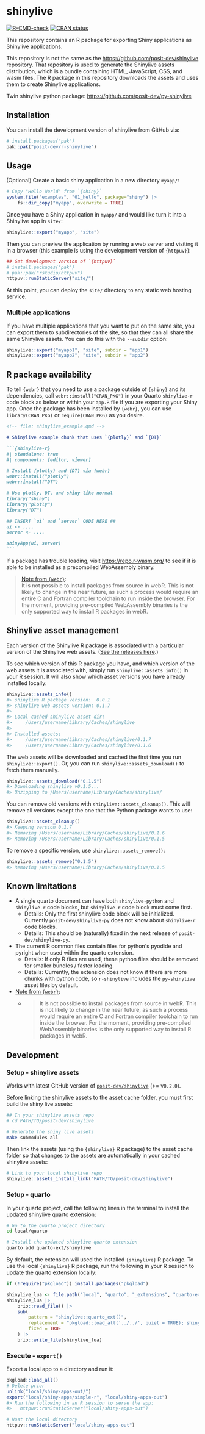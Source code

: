 
# shinylive

<!-- badges: start -->
[![R-CMD-check](https://github.com/posit-dev/r-shinylive/actions/workflows/R-CMD-check.yaml/badge.svg)](https://github.com/posit-dev/r-shinylive/actions/workflows/R-CMD-check.yaml)
[![CRAN status](https://www.r-pkg.org/badges/version/shinylive)](https://CRAN.R-project.org/package=shinylive)
<!-- badges: end -->

<!-- [py-shinylive Documentation site](https://shiny.rstudio.com/py/docs/shinylive.html) -->


This repository contains an R package for exporting Shiny applications as Shinylive applications.

This repository is not the same as the https://github.com/posit-dev/shinylive repository. That repository is used to generate the Shinylive assets distribution, which is a bundle containing HTML, JavaScript, CSS, and wasm files. The R package in this repository downloads the assets and uses them to create Shinylive applications.

Twin shinylive python package: https://github.com/posit-dev/py-shinylive

## Installation

You can install the development version of shinylive from GitHub via:

``` r
# install.packages("pak")
pak::pak("posit-dev/r-shinylive")
```

## Usage

(Optional) Create a basic shiny application in a new directory `myapp/`:

``` r
# Copy "Hello World" from `{shiny}`
system.file("examples", "01_hello", package="shiny") |>
    fs::dir_copy("myapp", overwrite = TRUE)
```

Once you have a Shiny application in `myapp/` and would like turn it into a Shinylive app in `site/`:

```  r
shinylive::export("myapp", "site")
```

Then you can preview the application by running a web server and visiting it in a browser (this example is using the development version of `{httpuv}`):

``` r
## Get development version of `{httpuv}`
# install.packages("pak")
# pak::pak("rstudio/httpuv")
httpuv::runStaticServer("site/")
```

At this point, you can deploy the `site/` directory to any static web hosting service.


### Multiple applications

If you have multiple applications that you want to put on the same site, you can export them to subdirectories of the site, so that they can all share the same Shinylive assets. You can do this with the `--subdir` option:

``` r
shinylive::export("myapp1", "site", subdir = "app1")
shinylive::export("myapp2", "site", subdir = "app2")
```

## R package availability

To tell `{webr}` that you need to use a package outside of `{shiny}` and its dependencies, call `webr::install("CRAN_PKG")` in your Quarto `shinylive-r` code block as below or within your `app.R` file if you are exporting your Shiny app. Once the package has been installed by `{webr}`, you can use `library(CRAN_PKG)` or `require(CRAN_PKG)` as you desire.

```` markdown
<!-- file: shinylive_example.qmd -->

# Shinylive example chunk that uses `{plotly}` and `{DT}`

```{shinylive-r}
#| standalone: true
#| components: [editor, viewer]

# Install {plotly} and {DT} via {webr}
webr::install("plotly")
webr::install("DT")

# Use plotly, DT, and shiny like normal
library("shiny")
library("plotly")
library("DT")

## INSERT `ui` and `server` CODE HERE ##
ui <- ....
server <- ....

shinyApp(ui, server)
```
````

If a package has trouble loading, visit https://repo.r-wasm.org/ to see if it is able to be installed as a precompiled WebAssembly binary.

> [Note from `{webr}`](https://docs.r-wasm.org/webr/latest/packages.html#building-r-packages-for-webr):<br />
> It is not possible to install packages from source in webR. This is not likely to change in the near future, as such a process would require an entire C and Fortran compiler toolchain to run inside the browser. For the moment, providing pre-compiled WebAssembly binaries is the only supported way to install R packages in webR.


## Shinylive asset management

Each version of the Shinylive R package is associated with a particular version of the Shinylive web assets. ([See the releases here](https://github.com/posit-dev/shinylive/releases).)

To see which version of this R package you have, and which version of the web assets it is associated with, simply run `shinylive::assets_info()` in your R session. It will also show which asset versions you have already installed locally:

``` r
shinylive::assets_info()
#> shinylive R package version:  0.0.1
#> shinylive web assets version: 0.1.7
#>
#> Local cached shinylive asset dir:
#>     /Users/username/Library/Caches/shinylive
#>
#> Installed assets:
#>     /Users/username/Library/Caches/shinylive/0.1.7
#>     /Users/username/Library/Caches/shinylive/0.1.6
```

The web assets will be downloaded and cached the first time you run `shinylive::export()`. Or, you can run `shinylive::assets_download()` to fetch them manually.

``` r
shinylive::assets_download("0.1.5")
#> Downloading shinylive v0.1.5...
#> Unzipping to /Users/username/Library/Caches/shinylive/
```

You can remove old versions with `shinylive::assets_cleanup()`. This will remove all versions except the one that the Python package wants to use:

``` r
shinylive::assets_cleanup()
#> Keeping version 0.1.7
#> Removing /Users/username/Library/Caches/shinylive/0.1.6
#> Removing /Users/username/Library/Caches/shinylive/0.1.5
```

To remove a specific version, use `shinylive::assets_remove()`:

``` r
shinylive::assets_remove("0.1.5")
#> Removing /Users/username/Library/Caches/shinylive/0.1.5
```

## Known limitations

* A single quarto document can have both `shinylive-python` and `shinylive-r` code blocks, but `shinylive-r` code block must come first.
  * Details: Only the first shinylive code block will be initialized. Currently `posit-dev/shinylive-py` does not know about `shinylive-r` code blocks.
  * Details: This should be (naturally) fixed in the next release of `posit-dev/shinylive-py`.
* The current R common files contain files for python's pyodide and pyright when used within the quarto extension.
  * Details: If only R files are used, these python files should be removed for smaller bundles / faster loading.
  * Details: Currently, the extension does not know if there are more chunks with python code, so `r-shinylive` includes the `py-shinylive` asset files by default.
* [Note from `{webr}`](https://docs.r-wasm.org/webr/latest/packages.html#building-r-packages-for-webr):
    * > It is not possible to install packages from source in webR. This is not likely to change in the near future, as such a process would require an entire C and Fortran compiler toolchain to run inside the browser. For the moment, providing pre-compiled WebAssembly binaries is the only supported way to install R packages in webR.


## Development

### Setup - shinylive assets

Works with latest GitHub version of [`posit-dev/shinylive`](https://github.com/posit-dev/shinylive/) (>= v`0.2.0`).

Before linking the shinylive assets to the asset cache folder, you must first build the shiny live assets:

```bash
## In your shinylive assets repo
# cd PATH/TO/posit-dev/shinylive

# Generate the shiny live assets
make submodules all
```

Then link the assets (using the `{shinylive}` R package) to the asset cache folder so that changes to the assets are automatically in your cached shinylive assets:

```r
# Link to your local shinylive repo
shinylive::assets_install_link("PATH/TO/posit-dev/shinylive")
```

### Setup - quarto

In your quarto project, call the following lines in the terminal to install the updated shinylive quarto extension:

```bash
# Go to the quarto project directory
cd local/quarto

# Install the updated shinylive quarto extension
quarto add quarto-ext/shinylive
```

By default, the extension will used the installed `{shinylive}` R package. To use the local `{shinylive}` R package, run the following in your R session to update the quarto extension locally:

```R
if (!require("pkgload")) install.packages("pkgload")

shinylive_lua <- file.path("local", "quarto", "_extensions", "quarto-ext", "shinylive", "shinylive.lua")
shinylive_lua |>
    brio::read_file() |>
    sub(
        pattern = "shinylive::quarto_ext()",
        replacement = "pkgload::load_all('../../', quiet = TRUE); shinylive::quarto_ext()",
        fixed = TRUE
    ) |>
    brio::write_file(shinylive_lua)
```

### Execute - `export()`

Export a local app to a directory and run it:

```r
pkgload::load_all()
# Delete prior
unlink("local/shiny-apps-out/")
export("local/shiny-apps/simple-r", "local/shiny-apps-out")
#> Run the following in an R session to serve the app:
#>   httpuv::runStaticServer("local/shiny-apps-out")

# Host the local directory
httpuv::runStaticServer("local/shiny-apps-out")
```

